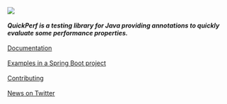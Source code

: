 ![](https://pbs.twimg.com/profile_banners/926219963333038086/1518645789)
<br><br>
***QuickPerf is a testing library for Java providing annotations to quickly evaluate some performance properties.***
<br><br>
[Documentation](https://github.com/quick-perf/doc/wiki/QuickPerf)
<br><br>
[Examples in a Spring Boot project](https://github.com/quick-perf/springboot-junit4-examples)
<br><br>
[Contributing](https://github.com/quick-perf/quickperf/blob/master/CONTRIBUTING.md)
<br><br>
[News on Twitter](https://twitter.com/quickperf)